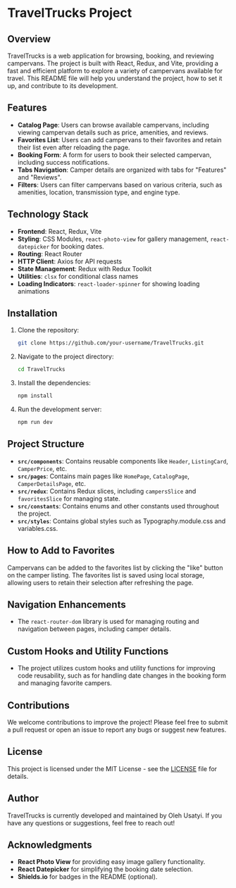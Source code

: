 # TravelTrucks Project

## Overview
TravelTrucks is a web application for browsing, booking, and reviewing campervans. The project is built with React, Redux, and Vite, providing a fast and efficient platform to explore a variety of campervans available for travel. This README file will help you understand the project, how to set it up, and contribute to its development.

## Features
- **Catalog Page**: Users can browse available campervans, including viewing campervan details such as price, amenities, and reviews.
- **Favorites List**: Users can add campervans to their favorites and retain their list even after reloading the page.
- **Booking Form**: A form for users to book their selected campervan, including success notifications.
- **Tabs Navigation**: Camper details are organized with tabs for "Features" and "Reviews".
- **Filters**: Users can filter campervans based on various criteria, such as amenities, location, transmission type, and engine type.

## Technology Stack
- **Frontend**: React, Redux, Vite
- **Styling**: CSS Modules, `react-photo-view` for gallery management, `react-datepicker` for booking dates.
- **Routing**: React Router
- **HTTP Client**: Axios for API requests
- **State Management**: Redux with Redux Toolkit
- **Utilities**: `clsx` for conditional class names
- **Loading Indicators**: `react-loader-spinner` for showing loading animations

## Installation
1. Clone the repository:
   ```sh
   git clone https://github.com/your-username/TravelTrucks.git
   ```
2. Navigate to the project directory:
   ```sh
   cd TravelTrucks
   ```
3. Install the dependencies:
   ```sh
   npm install
   ```
4. Run the development server:
   ```sh
   npm run dev
   ```

## Project Structure
- **`src/components`**: Contains reusable components like `Header`, `ListingCard`, `CamperPrice`, etc.
- **`src/pages`**: Contains main pages like `HomePage`, `CatalogPage`, `CamperDetailsPage`, etc.
- **`src/redux`**: Contains Redux slices, including `campersSlice` and `favoritesSlice` for managing state.
- **`src/constants`**: Contains enums and other constants used throughout the project.
- **`src/styles`**: Contains global styles such as Typography.module.css and variables.css.

## How to Add to Favorites
Campervans can be added to the favorites list by clicking the "like" button on the camper listing. The favorites list is saved using local storage, allowing users to retain their selection after refreshing the page.

## Navigation Enhancements
- The `react-router-dom` library is used for managing routing and navigation between pages, including camper details.

## Custom Hooks and Utility Functions
- The project utilizes custom hooks and utility functions for improving code reusability, such as for handling date changes in the booking form and managing favorite campers.

## Contributions
We welcome contributions to improve the project! Please feel free to submit a pull request or open an issue to report any bugs or suggest new features.

## License
This project is licensed under the MIT License - see the [LICENSE](LICENSE) file for details.

## Author
TravelTrucks is currently developed and maintained by Oleh Usatyi. If you have any questions or suggestions, feel free to reach out!

## Acknowledgments
- **React Photo View** for providing easy image gallery functionality.
- **React Datepicker** for simplifying the booking date selection.
- **Shields.io** for badges in the README (optional).

